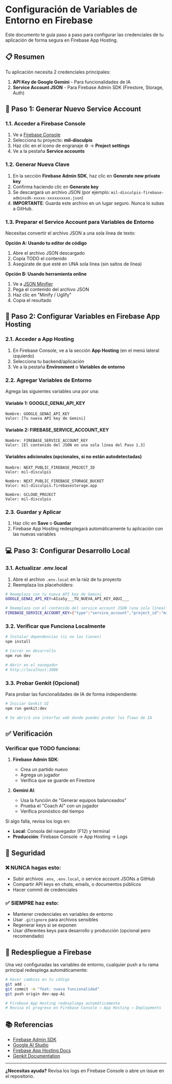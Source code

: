# Configuración de Variables de Entorno en Firebase

Este documento te guía paso a paso para configurar las credenciales de tu aplicación de forma segura en Firebase App Hosting.

## 📋 Resumen

Tu aplicación necesita 2 credenciales principales:
1. **API Key de Google Gemini** - Para funcionalidades de IA
2. **Service Account JSON** - Para Firebase Admin SDK (Firestore, Storage, Auth)

## 🔐 Paso 1: Generar Nuevo Service Account

### 1.1. Acceder a Firebase Console

1. Ve a [Firebase Console](https://console.firebase.google.com/)
2. Selecciona tu proyecto: **mil-disculpis**
3. Haz clic en el ícono de engranaje ⚙️ → **Project settings**
4. Ve a la pestaña **Service accounts**

### 1.2. Generar Nueva Clave

1. En la sección **Firebase Admin SDK**, haz clic en **Generate new private key**
2. Confirma haciendo clic en **Generate key**
3. Se descargará un archivo JSON (por ejemplo: `mil-disculpis-firebase-adminsdk-xxxxx-xxxxxxxxxx.json`)
4. **IMPORTANTE**: Guarda este archivo en un lugar seguro. Nunca lo subas a GitHub.

### 1.3. Preparar el Service Account para Variables de Entorno

Necesitas convertir el archivo JSON a una sola línea de texto:

**Opción A: Usando tu editor de código**
1. Abre el archivo JSON descargado
2. Copia TODO el contenido
3. Asegúrate de que esté en UNA sola línea (sin saltos de línea)

**Opción B: Usando herramienta online**
1. Ve a [JSON Minifier](https://www.cleancss.com/json-minify/)
2. Pega el contenido del archivo JSON
3. Haz clic en "Minify / Uglify"
4. Copia el resultado

## 🌟 Paso 2: Configurar Variables en Firebase App Hosting

### 2.1. Acceder a App Hosting

1. En Firebase Console, ve a la sección **App Hosting** (en el menú lateral izquierdo)
2. Selecciona tu backend/aplicación
3. Ve a la pestaña **Environment** o **Variables de entorno**

### 2.2. Agregar Variables de Entorno

Agrega las siguientes variables una por una:

#### Variable 1: GOOGLE_GENAI_API_KEY
```
Nombre: GOOGLE_GENAI_API_KEY
Valor: [Tu nueva API key de Gemini]
```

#### Variable 2: FIREBASE_SERVICE_ACCOUNT_KEY
```
Nombre: FIREBASE_SERVICE_ACCOUNT_KEY
Valor: [El contenido del JSON en una sola línea del Paso 1.3]
```

#### Variables adicionales (opcionales, si no están autodetectadas)
```
Nombre: NEXT_PUBLIC_FIREBASE_PROJECT_ID
Valor: mil-disculpis

Nombre: NEXT_PUBLIC_FIREBASE_STORAGE_BUCKET
Valor: mil-disculpis.firebasestorage.app

Nombre: GCLOUD_PROJECT
Valor: mil-disculpis
```

### 2.3. Guardar y Aplicar

1. Haz clic en **Save** o **Guardar**
2. Firebase App Hosting redesplegará automáticamente tu aplicación con las nuevas variables

## 💻 Paso 3: Configurar Desarrollo Local

### 3.1. Actualizar .env.local

1. Abre el archivo `.env.local` en la raíz de tu proyecto
2. Reemplaza los placeholders:

```bash
# Reemplaza con tu nueva API key de Gemini
GOOGLE_GENAI_API_KEY=AIzaSy___TU_NUEVA_API_KEY_AQUI___

# Reemplaza con el contenido del service account JSON (una sola línea)
FIREBASE_SERVICE_ACCOUNT_KEY={"type":"service_account","project_id":"mil-disculpis",...}
```

### 3.2. Verificar que Funciona Localmente

```bash
# Instalar dependencias (si no las tienes)
npm install

# Correr en desarrollo
npm run dev

# Abrir en el navegador
# http://localhost:3000
```

### 3.3. Probar Genkit (Opcional)

Para probar las funcionalidades de IA de forma independiente:

```bash
# Iniciar Genkit UI
npm run genkit:dev

# Se abrirá una interfaz web donde puedes probar los flows de IA
```

## ✅ Verificación

### Verificar que TODO funciona:

1. **Firebase Admin SDK**:
   - Crea un partido nuevo
   - Agrega un jugador
   - Verifica que se guarde en Firestore

2. **Gemini AI**:
   - Usa la función de "Generar equipos balanceados"
   - Prueba el "Coach AI" con un jugador
   - Verifica pronóstico del tiempo

Si algo falla, revisa los logs en:
- **Local**: Consola del navegador (F12) y terminal
- **Producción**: Firebase Console → App Hosting → Logs

## 🚨 Seguridad

### ❌ NUNCA hagas esto:
- Subir archivos `.env`, `.env.local`, o service account JSONs a GitHub
- Compartir API keys en chats, emails, o documentos públicos
- Hacer commit de credenciales

### ✅ SIEMPRE haz esto:
- Mantener credenciales en variables de entorno
- Usar `.gitignore` para archivos sensibles
- Regenerar keys si se exponen
- Usar diferentes keys para desarrollo y producción (opcional pero recomendado)

## 🔄 Redespliegue a Firebase

Una vez configuradas las variables de entorno, cualquier push a tu rama principal redesplega automáticamente:

```bash
# Hacer cambios en tu código
git add .
git commit -m "feat: nueva funcionalidad"
git push origin dev-app-Ai

# Firebase App Hosting redespliega automáticamente
# Revisa el progreso en Firebase Console → App Hosting → Deployments
```

## 📚 Referencias

- [Firebase Admin SDK](https://firebase.google.com/docs/admin/setup)
- [Google AI Studio](https://aistudio.google.com/app/apikey)
- [Firebase App Hosting Docs](https://firebase.google.com/docs/app-hosting)
- [Genkit Documentation](https://firebase.google.com/docs/genkit)

---

**¿Necesitas ayuda?** Revisa los logs en Firebase Console o abre un issue en el repositorio.

